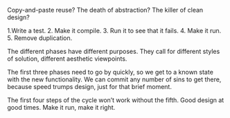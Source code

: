 Copy-and-paste reuse? The death of abstraction? The killer of clean design?


1.Write a test. 
2. Make it compile. 
3. Run it to see that it fails. 
4. Make it run. 
5. Remove duplication. 


The different phases have different purposes. 
They call for different styles of solution, different aesthetic viewpoints. 

The first three phases need to go by quickly, so we get to a known state with the new functionality. 
We can commit any number of sins to get there, because speed trumps design, just for that brief moment.

The first four steps of the cycle won’t work without the fifth. 
Good design at good times. 
Make it run, make it right.


